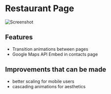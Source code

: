 # Restaurant Page
![Screenshot](/home/chucklebuckle/repos/restaurant-page/docs/img/screenshot.png)
## Features
- Transition animations between pages
- Google Maps API Embed in contacts page

## Improvements that can be made
- better scaling for mobile users
- cascading animations for aesthetics